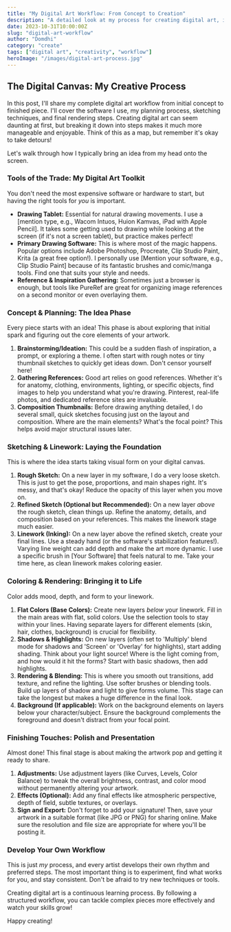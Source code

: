 ```yaml
---
title: "My Digital Art Workflow: From Concept to Creation"
description: "A detailed look at my process for creating digital art, including tools, techniques, and tips for beginners."
date: 2023-10-31T10:00:00Z
slug: "digital-art-workflow"
author: "Domdhi"
category: "create"
tags: ["digital art", "creativity", "workflow"]
heroImage: "/images/digital-art-process.jpg"
---
```


## The Digital Canvas: My Creative Process

In this post, I'll share my complete digital art workflow from initial concept to finished piece. I'll cover the software I use, my planning process, sketching techniques, and final rendering steps. Creating digital art can seem daunting at first, but breaking it down into steps makes it much more manageable and enjoyable. Think of this as a map, but remember it's okay to take detours!

Let's walk through how I typically bring an idea from my head onto the screen.

### Tools of the Trade: My Digital Art Toolkit

You don't need the most expensive software or hardware to start, but having the right tools for *you* is important.

* **Drawing Tablet:** Essential for natural drawing movements. I use a [mention type, e.g., Wacom Intuos, Huion Kamvas, iPad with Apple Pencil]. It takes some getting used to drawing while looking at the screen (if it's not a screen tablet), but practice makes perfect!
* **Primary Drawing Software:** This is where most of the magic happens. Popular options include Adobe Photoshop, Procreate, Clip Studio Paint, Krita (a great free option!). I personally use [Mention your software, e.g., Clip Studio Paint] because of its fantastic brushes and comic/manga tools. Find one that suits your style and needs.
* **Reference & Inspiration Gathering:** Sometimes just a browser is enough, but tools like PureRef are great for organizing image references on a second monitor or even overlaying them.

### Concept & Planning: The Idea Phase

Every piece starts with an idea! This phase is about exploring that initial spark and figuring out the core elements of your artwork.

1.  **Brainstorming/Ideation:** This could be a sudden flash of inspiration, a prompt, or exploring a theme. I often start with rough notes or tiny thumbnail sketches to quickly get ideas down. Don't censor yourself here!
2.  **Gathering References:** Good art relies on good references. Whether it's for anatomy, clothing, environments, lighting, or specific objects, find images to help you understand what you're drawing. Pinterest, real-life photos, and dedicated reference sites are invaluable.
3.  **Composition Thumbnails:** Before drawing anything detailed, I do several small, quick sketches focusing just on the layout and composition. Where are the main elements? What's the focal point? This helps avoid major structural issues later.

### Sketching & Linework: Laying the Foundation

This is where the idea starts taking visual form on your digital canvas.

1.  **Rough Sketch:** On a new layer in my software, I do a very loose sketch. This is just to get the pose, proportions, and main shapes right. It's messy, and that's okay! Reduce the opacity of this layer when you move on.
2.  **Refined Sketch (Optional but Recommended):** On a new layer *above* the rough sketch, clean things up. Refine the anatomy, details, and composition based on your references. This makes the linework stage much easier.
3.  **Linework (Inking):** On a new layer above the refined sketch, create your final lines. Use a steady hand (or the software's stabilization features!). Varying line weight can add depth and make the art more dynamic. I use a specific brush in [Your Software] that feels natural to me. Take your time here, as clean linework makes coloring easier.

### Coloring & Rendering: Bringing it to Life

Color adds mood, depth, and form to your linework.

1.  **Flat Colors (Base Colors):** Create new layers *below* your linework. Fill in the main areas with flat, solid colors. Use the selection tools to stay within your lines. Having separate layers for different elements (skin, hair, clothes, background) is crucial for flexibility.
2.  **Shadows & Highlights:** On new layers (often set to 'Multiply' blend mode for shadows and 'Screen' or 'Overlay' for highlights), start adding shading. Think about your light source! Where is the light coming from, and how would it hit the forms? Start with basic shadows, then add highlights.
3.  **Rendering & Blending:** This is where you smooth out transitions, add texture, and refine the lighting. Use softer brushes or blending tools. Build up layers of shadow and light to give forms volume. This stage can take the longest but makes a huge difference in the final look.
4.  **Background (If applicable):** Work on the background elements on layers below your character/subject. Ensure the background complements the foreground and doesn't distract from your focal point.

### Finishing Touches: Polish and Presentation

Almost done! This final stage is about making the artwork pop and getting it ready to share.

1.  **Adjustments:** Use adjustment layers (like Curves, Levels, Color Balance) to tweak the overall brightness, contrast, and color mood without permanently altering your artwork.
2.  **Effects (Optional):** Add any final effects like atmospheric perspective, depth of field, subtle textures, or overlays.
3.  **Sign and Export:** Don't forget to add your signature! Then, save your artwork in a suitable format (like JPG or PNG) for sharing online. Make sure the resolution and file size are appropriate for where you'll be posting it.

### Develop Your Own Workflow

This is just *my* process, and every artist develops their own rhythm and preferred steps. The most important thing is to experiment, find what works for you, and stay consistent. Don't be afraid to try new techniques or tools.

Creating digital art is a continuous learning process. By following a structured workflow, you can tackle complex pieces more effectively and watch your skills grow!

Happy creating!